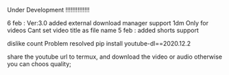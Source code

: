 Under Development !!!!!!!!!!!!!!

6 feb : Ver:3.0 added external download manager support 1dm
        Only for videos
        Cant set video title as file name
5 feb : added shorts support

dislike count Problem resolved
pip install youtube-dl==2020.12.2

share the youtube url to termux,
and download the video or audio
otherwise you can choos quality; 
